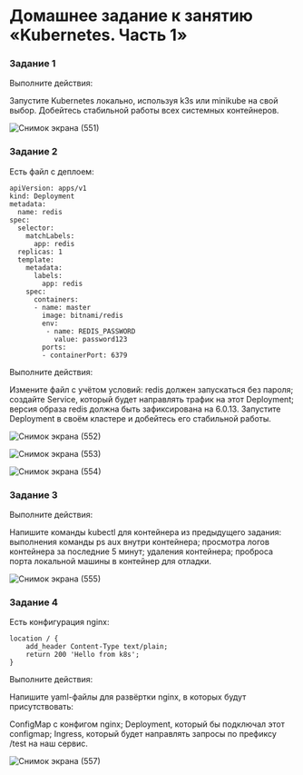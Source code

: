 # Домашнее задание к занятию «Kubernetes. Часть 1»

### Задание 1
Выполните действия:

Запустите Kubernetes локально, используя k3s или minikube на свой выбор.
Добейтесь стабильной работы всех системных контейнеров.

![Снимок экрана (551)](https://github.com/user-attachments/assets/8731f146-90e0-463e-957a-57a7429e708c)


### Задание 2
Есть файл с деплоем:

```
apiVersion: apps/v1
kind: Deployment
metadata:
  name: redis
spec:
  selector:
    matchLabels:
      app: redis
  replicas: 1
  template:
    metadata:
      labels:
        app: redis
    spec:
      containers:
      - name: master
        image: bitnami/redis
        env:
         - name: REDIS_PASSWORD
           value: password123
        ports:
        - containerPort: 6379
```


Выполните действия:

Измените файл с учётом условий:
redis должен запускаться без пароля;
создайте Service, который будет направлять трафик на этот Deployment;
версия образа redis должна быть зафиксирована на 6.0.13.
Запустите Deployment в своём кластере и добейтесь его стабильной работы.


![Снимок экрана (552)](https://github.com/user-attachments/assets/dccfcf37-1f16-4f2f-aa20-424d54f9b1fe)

![Снимок экрана (553)](https://github.com/user-attachments/assets/4d46ef45-6eeb-476c-b6bf-611755609dda)

![Снимок экрана (554)](https://github.com/user-attachments/assets/3afca65e-b09b-48fe-97b4-842bf34c2be5)




### Задание 3
Выполните действия:

Напишите команды kubectl для контейнера из предыдущего задания:
выполнения команды ps aux внутри контейнера;
просмотра логов контейнера за последние 5 минут;
удаления контейнера;
проброса порта локальной машины в контейнер для отладки.



![Снимок экрана (555)](https://github.com/user-attachments/assets/28834624-268a-43c4-ae92-2980e20d24b8)

### Задание 4
Есть конфигурация nginx:

```
location / {
    add_header Content-Type text/plain;
    return 200 'Hello from k8s';
}
```
Выполните действия:

Напишите yaml-файлы для развёртки nginx, в которых будут присутствовать:

ConfigMap с конфигом nginx;
Deployment, который бы подключал этот configmap;
Ingress, который будет направлять запросы по префиксу /test на наш сервис.

![Снимок экрана (557)](https://github.com/user-attachments/assets/63457af9-c8c6-4f95-b7f1-eaf4988da598)


